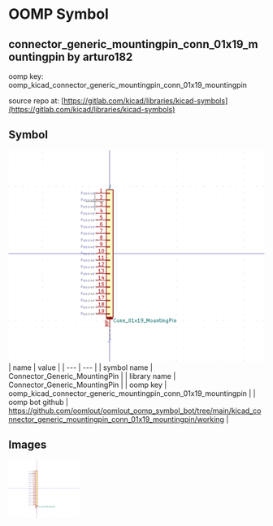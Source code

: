 # OOMP Symbol  
## connector_generic_mountingpin_conn_01x19_mountingpin  by arturo182  
  
oomp key: oomp_kicad_connector_generic_mountingpin_conn_01x19_mountingpin  
  
source repo at: [https://gitlab.com/kicad/libraries/kicad-symbols](https://gitlab.com/kicad/libraries/kicad-symbols)  
## Symbol  
  
[![working.png](working_600.png)](working.png)  
| name | value | 
| --- | --- | 
| symbol name | Connector_Generic_MountingPin | 
| library name | Connector_Generic_MountingPin | 
| oomp key | oomp_kicad_connector_generic_mountingpin_conn_01x19_mountingpin | 
| oomp bot github | https://github.com/oomlout/oomlout_oomp_symbol_bot/tree/main/kicad_connector_generic_mountingpin_conn_01x19_mountingpin/working | 
## Images  
  
[![working.png](working_140.png)](working.png)  
